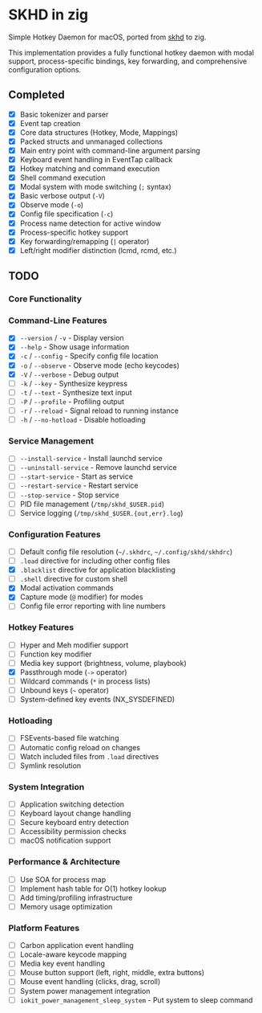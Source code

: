 # SKHD in zig

Simple Hotkey Daemon for macOS, ported from [skhd](https://github.com/koekeishiya/skhd) to zig.

This implementation provides a fully functional hotkey daemon with modal support, process-specific bindings, key forwarding, and comprehensive configuration options.

## Completed
- [x] Basic tokenizer and parser
- [x] Event tap creation
- [x] Core data structures (Hotkey, Mode, Mappings)
- [x] Packed structs and unmanaged collections
- [x] Main entry point with command-line argument parsing
- [x] Keyboard event handling in EventTap callback
- [x] Hotkey matching and command execution
- [x] Shell command execution
- [x] Modal system with mode switching (`;` syntax)
- [x] Basic verbose output (`-V`)
- [x] Observe mode (`-o`)
- [x] Config file specification (`-c`)
- [x] Process name detection for active window
- [x] Process-specific hotkey support
- [x] Key forwarding/remapping (`|` operator)
- [x] Left/right modifier distinction (lcmd, rcmd, etc.)

## TODO

### Core Functionality

### Command-Line Features
- [x] `--version` / `-v` - Display version
- [x] `--help` - Show usage information
- [x] `-c` / `--config` - Specify config file location
- [x] `-o` / `--observe` - Observe mode (echo keycodes)
- [x] `-V` / `--verbose` - Debug output
- [ ] `-k` / `--key` - Synthesize keypress
- [ ] `-t` / `--text` - Synthesize text input
- [ ] `-P` / `--profile` - Profiling output
- [ ] `-r` / `--reload` - Signal reload to running instance
- [ ] `-h` / `--no-hotload` - Disable hotloading

### Service Management
- [ ] `--install-service` - Install launchd service
- [ ] `--uninstall-service` - Remove launchd service
- [ ] `--start-service` - Start as service
- [ ] `--restart-service` - Restart service
- [ ] `--stop-service` - Stop service
- [ ] PID file management (`/tmp/skhd_$USER.pid`)
- [ ] Service logging (`/tmp/skhd_$USER.{out,err}.log`)

### Configuration Features
- [ ] Default config file resolution (`~/.skhdrc`, `~/.config/skhd/skhdrc`)
- [ ] `.load` directive for including other config files
- [x] `.blacklist` directive for application blacklisting
- [ ] `.shell` directive for custom shell
- [x] Modal activation commands
- [x] Capture mode (`@` modifier) for modes
- [ ] Config file error reporting with line numbers

### Hotkey Features
- [ ] Hyper and Meh modifier support
- [ ] Function key modifier
- [ ] Media key support (brightness, volume, playbook)
- [x] Passthrough mode (`->` operator)
- [ ] Wildcard commands (`*` in process lists)
- [ ] Unbound keys (`~` operator)
- [ ] System-defined key events (NX_SYSDEFINED)

### Hotloading
- [ ] FSEvents-based file watching
- [ ] Automatic config reload on changes
- [ ] Watch included files from `.load` directives
- [ ] Symlink resolution

### System Integration
- [ ] Application switching detection
- [ ] Keyboard layout change handling
- [ ] Secure keyboard entry detection
- [ ] Accessibility permission checks
- [ ] macOS notification support

### Performance & Architecture
- [ ] Use SOA for process map
- [ ] Implement hash table for O(1) hotkey lookup
- [ ] Add timing/profiling infrastructure
- [ ] Memory usage optimization

### Platform Features
- [ ] Carbon application event handling
- [ ] Locale-aware keycode mapping
- [ ] Media key event handling
- [ ] Mouse button support (left, right, middle, extra buttons)
- [ ] Mouse event handling (clicks, drag, scroll)
- [ ] System power management integration
- [ ] `iokit_power_management_sleep_system` - Put system to sleep command

